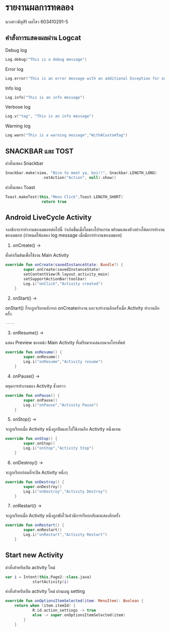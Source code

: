# รายงานผลการทดลอง

นางสาวธัญสิริ ผลไสว 603410291-5

## คำสั่งการแสดงผลผ่าน Logcat

Debug log

```kotlin
Log.debug("This is a debug message")
```

Error log

```kotlin
Log.error("This is an error message with an additional Exception for output", "AndACustomTag", exception )
```

Info log

```kotlin
Log.info("This is an info message")
```

Verbose log

```kotlin
Log.v("tag", "This is an info message") 
```

Warning log

```kotlin
Log.warn("This is a warning message","WithACustomTag")
```

## SNACKBAR และ TOST

คำสั่งแสดง Snackbar

```kotlin
Snackbar.make(view, "Nice to meet ya, boi!!", Snackbar.LENGTH_LONG)
                .setAction("Action", null).show()
```

คำสั่งแสดง Toast

```kotlin
Toast.makeText(this,"Menu Click",Toast.LENGTH_SHORT)
                return true
```

## Android LiveCycle Activity

จงอธิบาการทำงานของเมธอทต่อไปนี้ ว่าเกิดขึ้นเมื่อใดของโปรแกรม พร้อมแสดงตัวอย่างโค้ดการทำงานของเมธอท (กำหนดให้แสดง log message เมื่อมีการทำงานของเมธอท)

1. onCreate() ->

ตั้งค่าเริ่มต้นเพื่อใช้งาน Main Activity
```kotlin
override fun onCreate(savedInstanceState: Bundle?) {
        super.onCreate(savedInstanceState)
        setContentView(R.layout.activity_main)
        setSupportActionBar(toolbar)
        Log.i("onClick","Activity created")
    }
```

2. onStart() ->

onStart() ก็จะถูกเรียกหลังจาก onCreateทำงาน และจะทำงานอีกครั้งเมื่อ Activity ทำงานอีกครั้ง
```kotlin
----
```

3. onResume() ->

แสดง Preview ของหน้า Main Activity ที่เตรียมจะแสดงบนจอโทรศัพท์
```kotlin
override fun onResume() {
        super.onResume()
        Log.i("onResume","Activity resume")
    }
```

4. onPause() ->

หยุดการทำงานของ Activity ชั่วคราว
```kotlin
override fun onPause() {
        super.onPause()
		Log.i("onPause","Activity Pause")
    }
```

5. onStop() ->

จะถูกเรียกเมื่อ Activity หนึ่งถูกปิดและไปใช้งานอีก Activity หนึ่งแทน
```kotlin
override fun onStop() {
        super.onStop()
		Log.i("onStop","Activity Stop")
    }
```

6. onDestroy() ->

จะถูกเรียกก่อนที่จะปิด Activity หนึ่งๆ
```kotlin
override fun onDestroy() {
        super.onDestroy()
		Log.i("onDestroy","Activity Destroy")
    }
```

7. onRestart() ->

จะถูกเรียกเมื่อ Activity หนึ่งถูกพับไว้แล้วมีการเรียกกลับมาแสดงอีกครั้ง
```kotlin
override fun onRestart() {
        super.onRestart()
		Log.i("onRestart","Activity Restart")
    }
```

## Start new Activity

คำสั่งสำหรับเปิด activity ใหม่

```kotlin
var i = Intent(this,Page2::class.java)
            startActivity(i)
```

คำสั่งสำหรับเปิด activity ใหม่ ผ่านเมนู setting

```kotlin
override fun onOptionsItemSelected(item: MenuItem): Boolean {
	return when (item.itemId) {
            R.id.action_settings -> true
            else -> super.onOptionsItemSelected(item)
        }
    }
```
